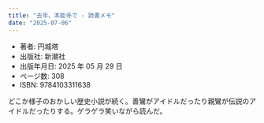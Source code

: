 ```yaml
---
title: "去年、本能寺で - 読書メモ"
date: "2025-07-06"
---
```

- 著者: 円城塔
- 出版社: 新潮社
- 出版年月日: 2025 年 05 月 29 日
- ページ数: 308
- ISBN: 9784103311638

どこか様子のおかしい歴史小説が続く。善鸞がアイドルだったり親鸞が伝説のアイドルだったりする。ゲラゲラ笑いながら読んだ。

 [](https://brid.gy/publish/bluesky) [](https://brid.gy/publish/mastodon)